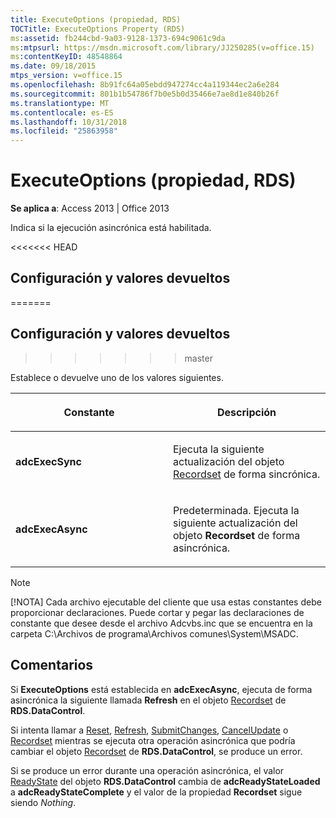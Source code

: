 ```yaml
---
title: ExecuteOptions (propiedad, RDS)
TOCTitle: ExecuteOptions Property (RDS)
ms:assetid: fb244cbd-9a03-9128-1373-694c9061c9da
ms:mtpsurl: https://msdn.microsoft.com/library/JJ250285(v=office.15)
ms:contentKeyID: 48548864
ms.date: 09/18/2015
mtps_version: v=office.15
ms.openlocfilehash: 8b91fc64a05ebdd947274cc4a119344ec2a6e284
ms.sourcegitcommit: 801b1b54786f7b0e5b0d35466e7ae8d1e840b26f
ms.translationtype: MT
ms.contentlocale: es-ES
ms.lasthandoff: 10/31/2018
ms.locfileid: "25863958"
---
```

# <a name="executeoptions-property-rds"></a>ExecuteOptions (propiedad, RDS)


**Se aplica a**: Access 2013 | Office 2013

Indica si la ejecución asincrónica está habilitada.

<<<<<<< HEAD
## <a name="settings-and-return-values"></a>Configuración y valores devueltos
=======
## <a name="settings-and-return-values"></a>Configuración y valores devueltos
>>>>>>> master

Establece o devuelve uno de los valores siguientes.

<table>
<colgroup>
<col style="width: 50%" />
<col style="width: 50%" />
</colgroup>
<thead>
<tr class="header">
<th><p>Constante</p></th>
<th><p>Descripción</p></th>
</tr>
</thead>
<tbody>
<tr class="odd">
<td><p><strong>adcExecSync</strong></p></td>
<td><p>Ejecuta la siguiente actualización del objeto <a href="recordset-object-ado.md">Recordset</a> de forma sincrónica.</p></td>
</tr>
<tr class="even">
<td><p><strong>adcExecAsync</strong></p></td>
<td><p>Predeterminada. Ejecuta la siguiente actualización del objeto <strong>Recordset</strong> de forma asincrónica.</p></td>
</tr>
</tbody>
</table>



> [!NOTE]
> [!NOTA] Cada archivo ejecutable del cliente que usa estas constantes debe proporcionar declaraciones. Puede cortar y pegar las declaraciones de constante que desee desde el archivo Adcvbs.inc que se encuentra en la carpeta C:\Archivos de programa\Archivos comunes\System\MSADC.



## <a name="remarks"></a>Comentarios

Si **ExecuteOptions** está establecida en **adcExecAsync**, ejecuta de forma asincrónica la siguiente llamada **Refresh** en el objeto [Recordset](datacontrol-object-rds.md) de **RDS.DataControl**.

Si intenta llamar a [Reset](reset-method-rds.md), [Refresh](refresh-method-rds.md), [SubmitChanges](submitchanges-method-rds.md), [CancelUpdate](cancelupdate-method-ado.md) o [Recordset](recordset-sourcerecordset-properties-rds.md) mientras se ejecuta otra operación asincrónica que podría cambiar el objeto [Recordset](datacontrol-object-rds.md) de **RDS.DataControl**, se produce un error.

Si se produce un error durante una operación asincrónica, el valor [ReadyState](readystate-property-rds.md) del objeto **RDS.DataControl** cambia de **adcReadyStateLoaded** a **adcReadyStateComplete** y el valor de la propiedad **Recordset** sigue siendo *Nothing*.

